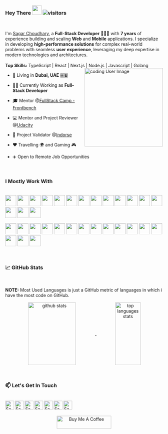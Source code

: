 ### Hey There <img src="https://github.com/sagarchoudhary96/sagarchoudhary96/assets/16102594/7657a6d3-5258-43e2-ac7e-0ff362a77b84" width="30px" height="30px"> ![visitors](https://visitor-badge.laobi.icu/badge?page_id=sagarchoudhary96.sagarchoudhary96)

<br/>

I'm [Sagar Choudhary](https://www.linkedin.com/in/sagarchoudhary96), a **Full-Stack Developer** 👨🏻‍💻 with **7 years** of experience building and scaling **Web** and **Mobile** applications. I specialize in developing **high-performance solutions** for complex real-world problems with seamless **user experience**, leveraging my deep expertise in modern technologies and architectures. 
<br /><br/>
**Top Skills:** TypeScript | React | Next.js | Node.js | Javascript | Golang
<br/>
<img align="right" alt="coding User Image" src="https://github.com/sagarchoudhary96/sagarchoudhary96/assets/16102594/a48de136-47e5-4868-a076-84855c02bd37" height="250" />

- 📌 Living in **Dubai, UAE 🇦🇪**

- 👨‍💻 Currently Working as **Full-Stack Developer**

- 🎓 Mentor @[FullStack Camp - Frontbench](https://github.com/frontbenchHQ)

- 💻 Mentor and Project Reviewer @[Udacity](https://www.udacity.com/)

- 📝 Project Validator @[Indorse](https://indorse.io/)

- ♥️ Travelling 🌍 and Gaming 🎮

- ✈️ Open to Remote Job Opportunities

<br/>

### I Mostly Work With

<br/>
<code><img height="35" src="https://cdn.jsdelivr.net/gh/devicons/devicon@latest/icons/typescript/typescript-original.svg"></code>
<code><img height="35" src="https://cdn.jsdelivr.net/gh/devicons/devicon/icons/javascript/javascript-original.svg"></code>
<code><img height="35" src="https://cdn.jsdelivr.net/gh/devicons/devicon/icons/react/react-original.svg"></code>
<code><img height="35" src="https://cdn.jsdelivr.net/gh/devicons/devicon/icons/nextjs/nextjs-original.svg"></code>
<code><img height="35" src="https://cdn.jsdelivr.net/gh/devicons/devicon/icons/go/go-original.svg"></code>
<code><img height="35" src="https://cdn.jsdelivr.net/gh/devicons/devicon/icons/graphql/graphql-plain-wordmark.svg"></code>
<code><img height="35" src="https://cdn.jsdelivr.net/gh/devicons/devicon@latest/icons/tailwindcss/tailwindcss-original.svg"></code>
<code><img height="35" src="https://cdn.jsdelivr.net/gh/devicons/devicon/icons/python/python-original.svg"></code>
<code><img height="35" src="https://cdn.jsdelivr.net/gh/devicons/devicon/icons/redux/redux-original.svg"></code>
<code><img height="35" src="https://cdn.jsdelivr.net/gh/devicons/devicon/icons/nodejs/nodejs-original.svg"></code>
<code><img height="35" src="https://cdn.jsdelivr.net/gh/devicons/devicon/icons/express/express-original.svg"></code>
<code><img height="35" src="https://cdn.jsdelivr.net/gh/devicons/devicon/icons/html5/html5-original-wordmark.svg"></code>
<code><img height="35" src="https://cdn.jsdelivr.net/gh/devicons/devicon/icons/css3/css3-original-wordmark.svg"></code>
<code><img height="35" src="https://cdn.jsdelivr.net/gh/devicons/devicon/icons/jquery/jquery-plain-wordmark.svg"></code>
<code><img height="35" src="https://cdn.simpleicons.org/styledcomponents/DB7093"></code>
<code><img height="35" src="https://cdn.jsdelivr.net/gh/devicons/devicon/icons/webpack/webpack-original.svg"></code>

<code><img height="35" src="https://cdn.jsdelivr.net/gh/devicons/devicon/icons/android/android-original.svg"></code>
<code><img height="35" src="https://cdn.jsdelivr.net/gh/devicons/devicon/icons/xcode/xcode-original.svg"></code>
<code><img height="35" src="https://cdn.jsdelivr.net/gh/devicons/devicon/icons/swift/swift-original.svg"></code>
<code><img height="35" src="https://cdn.jsdelivr.net/gh/devicons/devicon/icons/flutter/flutter-original.svg"></code>
<code><img height="35" src="https://cdn.jsdelivr.net/gh/devicons/devicon/icons/firebase/firebase-plain-wordmark.svg"></code>
<code><img height="35" src="https://cdn.simpleicons.org/supabase/3FCF8E"></code>
<code><img height="35" src="https://cdn.jsdelivr.net/gh/devicons/devicon/icons/mysql/mysql-original-wordmark.svg"></code>
<code><img height="35" src="https://cdn.jsdelivr.net/gh/devicons/devicon/icons/mongodb/mongodb-original-wordmark.svg"></code>
<code><img height="35" src="https://cdn.jsdelivr.net/gh/devicons/devicon/icons/postgresql/postgresql-original-wordmark.svg"></code>
<code><img height="35" src="https://cdn.jsdelivr.net/gh/devicons/devicon/icons/git/git-original.svg"></code>
<code><img height="35" src="https://cdn.jsdelivr.net/gh/devicons/devicon/icons/amazonwebservices/amazonwebservices-original-wordmark.svg"></code>
<code><img height="35" src="https://cdn.jsdelivr.net/gh/devicons/devicon/icons/docker/docker-original-wordmark.svg"></code>
<code><img height="35" src="https://cdn.jsdelivr.net/gh/devicons/devicon/icons/kubernetes/kubernetes-plain-wordmark.svg"></code>
<code><img height="35" src="https://cdn.jsdelivr.net/gh/devicons/devicon/icons/vagrant/vagrant-original.svg"></code>
<code><img height="35" src="https://cdn.jsdelivr.net/gh/devicons/devicon/icons/ansible/ansible-original.svg"></code>
<code><img height="35" src="https://cdn.jsdelivr.net/gh/devicons/devicon/icons/terraform/terraform-original.svg"></code>

<br/>

### &#x1f4c8; GitHub Stats

<br/>

**NOTE:** Most Used Languages is just a GitHub metric of languages in which i have the most code on GitHub.

<p align="center">
<a href="https://github.com/sagarchoudhary96">
  <img height="200px"width="55%" align="center" alt="github stats" src="https://github-readme-stats.vercel.app/api?username=sagarchoudhary96&include_all_commits=true&count_private=true&show_icons=true&theme=default_repocard&hide_border=true&rank_icon=github" />
</a>
<a href="https://github.com/sagarchoudhary96">
  <img height="200px" width="40%" alt="top languages stats" align="center" src="https://github-readme-stats.vercel.app/api/top-langs/?username=sagarchoudhary96&hide=java&langs_count=8&layout=compact&theme=default_repocard&hide_border=true" />
</a>
</p>

<br/>

### 📫 Let's Get In Touch

<br/>

<a href='https://www.linkedin.com/in/sagarchoudhary96'>
<img align="left" alt="Sagar Choudhary Linkedin" width="28" src="https://cdn.jsdelivr.net/gh/devicons/devicon/icons/linkedin/linkedin-original.svg" />
</a>

<a href='https://www.github.com/sagarchoudhary96'>
<img align="left" alt="Sagar Choudhary Github" width="28" src="https://cdn.simpleicons.org/github/181717" />
</a>

<a href='https://www.twitter.com/sa_choudhary'>
<img align="left" alt="Sagar Choudhary Twitter" width="28" src="https://cdn.simpleicons.org/x/000000" />
</a>

<a href='https://discord.gg/J9mh7TrDAR'>
<img align="left" alt="Sagar Choudhary Discord" width="28" src="https://cdn.simpleicons.org/discord/5865F2" />
</a>

<a href='https://www.instagram.com/sagarchoudhary96'>
<img align="left" alt="Sagar Choudhary Instagram" width="28" src="https://cdn.simpleicons.org/instagram/E4405F" />
</a>

<a href='https://t.me/sagarchoudhary96'>
<img align="left" width="28" alt="Sagar Choudhary Telegram" src="https://cdn.simpleicons.org/telegram/26A5E4" />
</a>

<a href="mailto:sagar.choudhary96@gmail.com">
<img align="left" width="28" alt="Sagar Choudhary Mail" src="https://cdn.simpleicons.org/gmail/EA4335" />
</a>

<br />
<br />

<p align="center">
<a href="https://buymeacoff.ee/sagarchoudhary" target="_blank"><img align="center" src="https://cdn.buymeacoffee.com/buttons/default-blue.png" alt="Buy Me A Coffee" height="41" width="174"></a>
</p>
